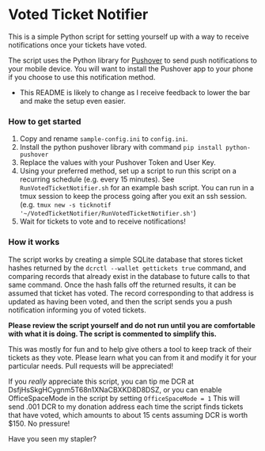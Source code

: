 # Voted Ticket Notifier

This is a simple Python script for setting yourself up with a way to receive notifications once your tickets have voted.

The script uses the Python library for [Pushover](https://pushover.net/ "Pushover") to send push notifications to your mobile device. You will want to install the Pushover app to your phone if you choose to use this notification method.

* This README is likely to change as I receive feedback to lower the bar and make the setup even easier.

### How to get started
1. Copy and rename `sample-config.ini` to `config.ini`.
2. Install the python pushover library with command `pip install python-pushover`
2. Replace the values with your Pushover Token and User Key.
3. Using your preferred method, set up a script to run this script on a recurring schedule (e.g. every 15 minutes). See `RunVotedTicketNotifier.sh` for an example bash script. You can run in a tmux session to keep
the process going after you exit an ssh session. (e.g. `tmux new -s ticknotif '~/VotedTicketNotifier/RunVotedTicketNotifier.sh'`)
4. Wait for tickets to vote and to receive notifications!

### How it works

The script works by creating a simple SQLite database that stores ticket hashes returned by the `dcrctl --wallet gettickets true` command, and comparing records that already exist in the database to future calls to that same command. Once the hash falls off the returned results, it can be assumed that ticket has voted. The record corresponding to that address is updated as having been voted, and then the script sends you a push notification informing you of voted tickets.

**Please review the script yourself and do not run until you are comfortable with what it is doing. The script is commented to simplify this.**

This was mostly for fun and to help give others a tool to keep track of their tickets as they vote. Please learn what you can from it and modify it for your particular needs. Pull requests will be appreciated!

If you *really* appreciate this script, you can tip me DCR at DsfjHsSkgHCygnm5T68n1XNaCBXKD8D8DSZ, or you can enable OfficeSpaceMode in the script by setting `OfficeSpaceMode = 1`
This will send .001 DCR to my donation address each time the script finds tickets that have voted, which amounts to about 15 cents assuming DCR is worth $150. No pressure!

Have you seen my stapler?
